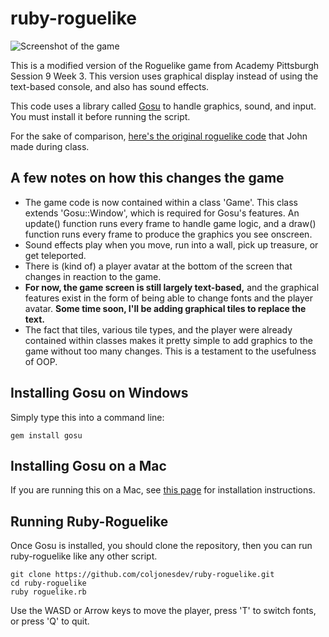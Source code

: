 # ruby-roguelike

![Screenshot of the game](https://github.com/coljonesdev/ruby-roguelike/blob/master/screenshot.png "Screenshot")

This is a modified version of the Roguelike game from Academy Pittsburgh Session 9 Week 3. This version uses graphical display instead of using the text-based console, and also has sound effects.

This code uses a library called [Gosu](https://www.libgosu.org/index.html) to handle graphics, sound, and input. You must install it before running the script.

For the sake of comparison, [here's the original roguelike code](https://gist.github.com/coljonesdev/a069a3fcb4502431d3d95566d466f6b0) that John made during class.

## A few notes on how this changes the game
* The game code is now contained within a class 'Game'. This class extends 'Gosu::Window', which is required for Gosu's features. An update() function runs every frame to handle game logic, and a draw() function runs every frame to produce the graphics you see onscreen.
* Sound effects play when you move, run into a wall, pick up treasure, or get teleported.
* There is (kind of) a player avatar at the bottom of the screen that changes in reaction to the game.
* __For now, the game screen is still largely text-based,__ and the graphical features exist in the form of being able to change fonts and the player avatar. __Some time soon, I'll be adding graphical tiles to replace the text.__
* The fact that tiles, various tile types, and the player were already contained within classes makes it pretty simple to add graphics to the game without too many changes. This is a testament to the usefulness of OOP.

## Installing Gosu on Windows
Simply type this into a command line:
```
gem install gosu
```

## Installing Gosu on a Mac
If you are running this on a Mac, see [this page](https://github.com/gosu/gosu/wiki/Getting-Started-on-OS-X) for installation instructions.

## Running Ruby-Roguelike
Once Gosu is installed, you should clone the repository, then you can run ruby-roguelike like any other script.
```
git clone https://github.com/coljonesdev/ruby-roguelike.git
cd ruby-roguelike
ruby roguelike.rb
```
Use the WASD or Arrow keys to move the player, press 'T' to switch fonts, or press 'Q' to quit.
